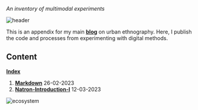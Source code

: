 *An inventory of multimodal experiments*

![header](https://sorrego.xyz/wp-content/uploads/2023/03/17.jpg)

This is an appendix for my main **[blog](https://sorrego.xyz)** on urban ethnography. Here, I publish the code and processes from experimenting with digital methods.

## Content

**[Index](Reference)**

1. **[Markdown](Markdown.md)** 26-02-2023
2. **[Natron-Introduction-I](Natron-introduction-I.md)** 12-03-2023

![ecosystem](https://sorrego.xyz/wp-content/uploads/2023/03/banner-small-.jpg)